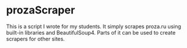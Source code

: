 # prozaScraper

This is a script I wrote for my students. It simply scrapes proza.ru using built-in libraries and BeautifulSoup4. Parts of it can be used to create scrapers for other sites.

